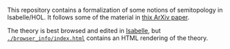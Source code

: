 This repository contains a formalization of some notions of semitopology in Isabelle/HOL.
It follows some of the material in [thix ArXiv paper](https://arxiv.org/abs/2303.09287).

The theory is best browsed and edited in
[Isabelle](https://isabelle.in.tum.de/), but
[`./browser_info/index.html`](https://htmlpreview.github.io/?https://raw.githubusercontent.com/nano-o/Isabelle-Semitopology/master/browser_info/Semi-Topology.html)
contains an HTML rendering of the theory.

